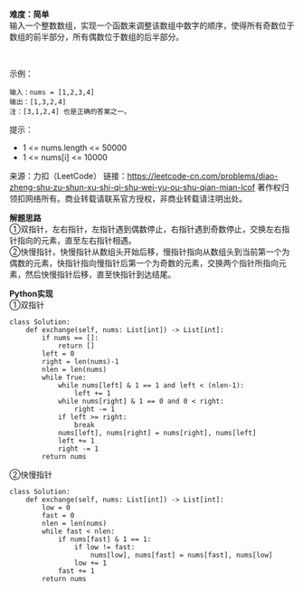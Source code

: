**难度：简单**   
输入一个整数数组，实现一个函数来调整该数组中数字的顺序，使得所有奇数位于数组的前半部分，所有偶数位于数组的后半部分。

 

示例：
```
输入：nums = [1,2,3,4]
输出：[1,3,2,4] 
注：[3,1,2,4] 也是正确的答案之一。
```

提示：

- 1 <= nums.length <= 50000
- 1 <= nums[i] <= 10000

来源：力扣（LeetCode）
链接：https://leetcode-cn.com/problems/diao-zheng-shu-zu-shun-xu-shi-qi-shu-wei-yu-ou-shu-qian-mian-lcof
著作权归领扣网络所有。商业转载请联系官方授权，非商业转载请注明出处。    

**解题思路**    
①双指针，左右指针，左指针遇到偶数停止，右指针遇到奇数停止，交换左右指针指向的元素，直至左右指针相遇。   
②快慢指针，快慢指针从数组头开始后移，慢指针指向从数组头到当前第一个为偶数的元素，快指针指向慢指针后第一个为奇数的元素，交换两个指针所指向元素，然后快慢指针后移，直至快指针到达结尾。  

**Python实现**   
①双指针
```
class Solution:
    def exchange(self, nums: List[int]) -> List[int]:
        if nums == []:
            return []
        left = 0
        right = len(nums)-1
        nlen = len(nums)
        while True:
            while nums[left] & 1 == 1 and left < (nlen-1):
                left += 1
            while nums[right] & 1 == 0 and 0 < right:
                right -= 1
            if left >= right:
                break
            nums[left], nums[right] = nums[right], nums[left]
            left += 1
            right -= 1
        return nums
```
②快慢指针
```
class Solution:
    def exchange(self, nums: List[int]) -> List[int]:
        low = 0
        fast = 0
        nlen = len(nums)
        while fast < nlen:
            if nums[fast] & 1 == 1:
                if low != fast:
                    nums[low], nums[fast] = nums[fast], nums[low]
                low += 1
            fast += 1
        return nums
```